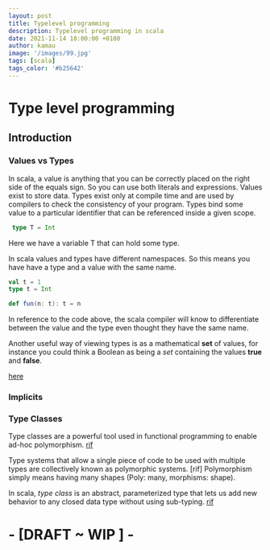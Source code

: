 ```yaml
---
layout: post
title: Typelevel programming
description: Typelevel programming in scala
date: 2021-11-14 18:00:00 +0100
author: kamau
image: '/images/99.jpg'
tags: [scala]
tags_color: '#b25642'
---
```


# Type level programming

## Introduction

### Values vs Types

In scala, a value is anything that you can be correctly placed on the right side of the equals sign. 
So you can use both literals and expressions.
Values exist to store data.
Types exist only at compile time and are used by compilers to check the consistency of your program.
Types bind some value to a particular identifier that can be referenced inside a given scope. 

```scala
 type T = Int
```

Here we have a variable T that can hold some type. 

In scala values and types have different namespaces. So this means you have have a type and a value with the same name.

```scala
val t = 1
type t = Int

def fun(n: t): t = n
```

In reference to the code above, the scala compiler will know to differentiate between the value and the type even thought they have the same name.

Another useful way of viewing types is as a mathematical **set** of values, for instance you could think a Boolean as being a _set_ containing the values **true** and **false**.

[here](https://www.hackerrank.com/challenges/breaking-best-and-worst-records/problem)

### Implicits

### Type Classes
Type classes are a powerful tool used in functional programming to enable ad-hoc polymorphism. [rif](https://typelevel.org/cats/typeclasses.html)

Type systems that allow a single piece of code to be used with multiple types
are collectively known as polymorphic systems. [rif]
Polymorphism simply means having many shapes (Poly: many, morphisms: shape).

In scala, _type class_ is an abstract, parameterized type that lets us add new behavior to any closed data type without using sub-typing. [rif](https://docs.scala-lang.org/scala3/book/ca-type-classes.html#inner-main) 

# - \[DRAFT ~ WIP \] -